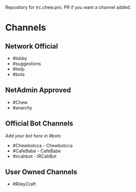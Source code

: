 Repository for irc.chew.pro. PR if you want a channel added.

# Channels

## Network Official
- #lobby
- #suggestions
- #help
- #bots

## NetAdmin Approved 
- #Chew
- #anarchy

## Official Bot Channels
_Add your bot here in #bots_
- #Chewbotcca - Chewbotcca
- #CafeBabe - CafeBabe
- #ircahbot - IRCahBot

## User Owned Channels
- #RileyCraft
